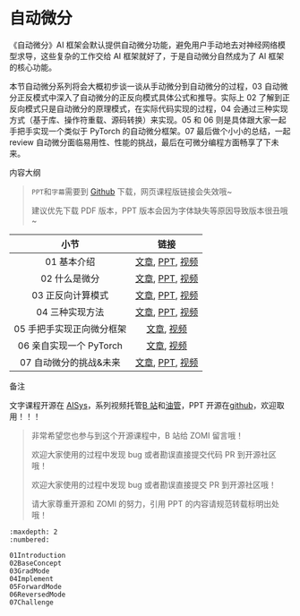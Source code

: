 <!--Copyright © ZOMI 适用于[License](https://github.com/chenzomi12/AISystem)版权许可-->

# 自动微分

《自动微分》AI 框架会默认提供自动微分功能，避免用户手动地去对神经网络模型求导，这些复杂的工作交给 AI 框架就好了，于是自动微分自然成为了 AI 框架的核心功能。

本节自动微分系列将会大概初步谈一谈从手动微分到自动微分的过程，03 自动微分正反模式中深入了自动微分的正反向模式具体公式和推导。实际上 02 了解到正反向模式只是自动微分的原理模式，在实际代码实现的过程，04 会通过三种实现方式（基于库、操作符重载、源码转换）来实现。05 和 06 则是具体跟大家一起手把手实现一个类似于 PyTorch 的自动微分框架。07 最后做个小小的总结，一起 review 自动微分面临易用性、性能的挑战，最后在可微分编程方面畅享了下未来。

内容大纲

> `PPT`和`字幕`需要到 [Github](https://github.com/chenzomi12/AISystem) 下载，网页课程版链接会失效哦~
> 
> 建议优先下载 PDF 版本，PPT 版本会因为字体缺失等原因导致版本很丑哦~

| 小节 | 链接|
|:--:|:--:|
| 01 基本介绍           | [文章](./01Introduction.md), [PPT](./01Introduction.pdf), [视频](https://www.bilibili.com/video/BV1FV4y1T7zp/)  |
| 02 什么是微分          | [文章](./02BaseConcept.md), [PPT](./02BaseConcept.pdf), [视频](https://www.bilibili.com/video/BV1Ld4y1M7GJ/)    |
| 03 正反向计算模式        | [文章](./03GradMode.md), [PPT](./03GradMode.pdf), [视频](https://www.bilibili.com/video/BV1zD4y117bL/) |
| 04 三种实现方法         | [文章](./04Implement.md), [PPT](./04Implement.pdf), [视频](https://www.bilibili.com/video/BV1BN4y1P76t/)        |
| 05 手把手实现正向微分框架    | [文章](./05ForwardMode.md), [视频](https://www.bilibili.com/video/BV1Ne4y1p7WU/) |
| 06 亲自实现一个 PyTorch | [文章](./06ReversedMode.md), [视频](https://www.bilibili.com/video/BV1ae4y1z7E6/) |
| 07 自动微分的挑战&未来     | [文章](./07Challenge.md), [PPT](./07Challenge.pdf), [视频](https://www.bilibili.com/video/BV17e4y1z73W/) |

备注

文字课程开源在 [AISys](https://chenzomi12.github.io/)，系列视频托管[B 站](https://space.bilibili.com/517221395)和[油管](https://www.youtube.com/@ZOMI666/videos)，PPT 开源在[github](https://github.com/chenzomi12/AISystem)，欢迎取用！！！

> 非常希望您也参与到这个开源课程中，B 站给 ZOMI 留言哦！
> 
> 欢迎大家使用的过程中发现 bug 或者勘误直接提交代码 PR 到开源社区哦！
>
> 欢迎大家使用的过程中发现 bug 或者勘误直接提交 PR 到开源社区哦！
>
> 请大家尊重开源和 ZOMI 的努力，引用 PPT 的内容请规范转载标明出处哦！

    
```toc
:maxdepth: 2
:numbered:

01Introduction
02BaseConcept
03GradMode
04Implement
05ForwardMode
06ReversedMode
07Challenge
```
        